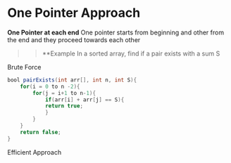 # One Pointer Approach

**One Pointer at each end**
One pointer starts from beginning and other from the end and they proceed towards each other

> > \*\*Example In a sorted array, find if a pair exists with a sum S

Brute Force

```java
bool pairExists(int arr[], int n, int S){
    for(i = 0 to n -2){
        for(j = i+1 to n-1){
            if(arr[i] + arr[j] == S){
            return true;
            }
        }
    }
    return false;
}
```

Efficient Approach
